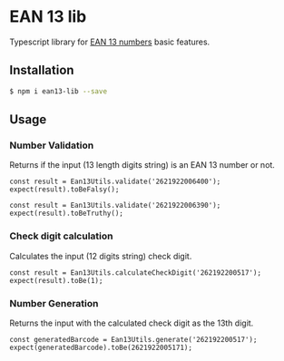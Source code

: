 # EAN 13 lib

Typescript library for [EAN 13 numbers](https://en.wikipedia.org/wiki/International_Standard_Book_Number#ISBN-13_check_digit_calculation) basic features.

## Installation

```bash
$ npm i ean13-lib --save
```

## Usage

### Number Validation
Returns if the input (13 length digits string) is an EAN 13 number or not.
```
const result = Ean13Utils.validate('2621922006400');
expect(result).toBeFalsy();
                    
const result = Ean13Utils.validate('2621922006390');
expect(result).toBeTruthy();
```

### Check digit calculation
Calculates the input (12 digits string) check digit.
```
const result = Ean13Utils.calculateCheckDigit('262192200517');
expect(result).toBe(1);
```

### Number Generation
Returns the input with the calculated check digit as the 13th digit.
```
const generatedBarcode = Ean13Utils.generate('262192200517');
expect(generatedBarcode).toBe(2621922005171);
```


